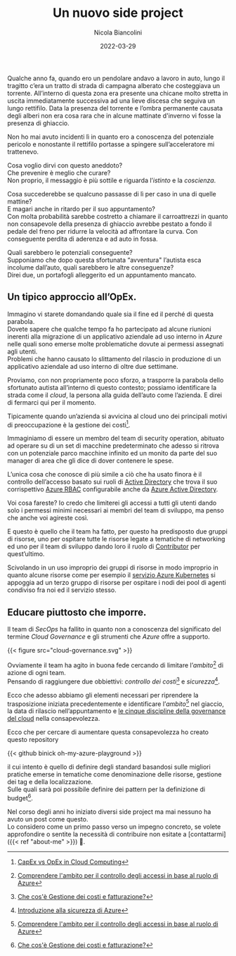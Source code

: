﻿---
title: Un nuovo side project
date: 2022-03-29
author: Nicola Biancolini
description: Di solito quando una grande azienda si avvicina al cloud uno dei principali motivi di preoccupazione è la gestione dei costi.
keywords: 
- cloud governance
- azure
- security
- cloud adoption
- policy
- initiative
tags:
- cloud governance
- azure
- security 
- cloud adoption
draft: false
cover:
  image: cover.jpg
  alt: Foto di copertina
  relative: true
  caption: Foto di [Tom Fisk](https://www.pexels.com/photo/bird-s-eye-view-of-river-in-middle-of-green-fields-1483880/)
---

Qualche anno fa, quando ero un pendolare andavo a lavoro in auto, lungo il tragitto c’era un tratto di strada di campagna alberato che costeggiava un torrente. All’interno di questa zona era presente una chicane molto stretta in uscita immediatamente successiva ad una lieve discesa che seguiva un lungo rettifilo.
Data la presenza del torrente e l’ombra permanente causata degli alberi non era cosa rara che in alcune mattinate d'inverno vi fosse la presenza di ghiaccio.

Non ho mai avuto incidenti lì in quanto ero a conoscenza del potenziale pericolo e nonostante il rettifilo portasse a spingere sull’acceleratore mi trattenevo.

Cosa voglio dirvi con questo aneddoto?  
Che prevenire è meglio che curare?  
Non proprio, il messaggio è più sottile e riguarda l’*istinto* e la *coscienza*.

Cosa succederebbe se qualcuno passasse di lì per caso in una di quelle mattine?  
E magari anche in ritardo per il suo appuntamento?  
Con molta probabilità sarebbe costretto a chiamare il carroattrezzi in quanto non consapevole della presenza di ghiaccio avrebbe pestato a fondo il pedale del freno per ridurre la velocità ad affrontare la curva. Con conseguente perdita di aderenza e ad auto in fossa.

Quali sarebbero le potenziali conseguente?  
Supponiamo che dopo questa sfortunata “avventura" l’autista esca incolume dall’auto, quali sarebbero le altre conseguenze?  
Direi due, un portafogli alleggerito ed un appuntamento mancato.

## Un tipico approccio all’OpEx.

Immagino vi starete domandando quale sia il fine ed il perché di questa parabola.  
Dovete sapere che qualche tempo fa ho partecipato ad alcune riunioni inerenti alla migrazione di un applicativo aziendale ad uso interno in *Azure* nelle quali sono emerse molte problematiche dovute ai permessi assegnati agli utenti.  
Problemi che hanno causato lo slittamento del rilascio in produzione di un applicativo aziendale ad uso interno di oltre due settimane.

Proviamo, con non propriamente poco sforzo, a trasporre la parabola dello sfortunato autista all’interno di questo contesto; possiamo identificare la strada come il *cloud*, la persona alla guida dell’auto come l’azienda. E direi di fermarci qui per il momento.

Tipicamente quando un’azienda si avvicina al cloud uno dei principali motivi di preoccupazione è la gestione dei costi[^capex-vs-opex].

[^capex-vs-opex]: [CapEx vs OpEx in Cloud Computing]( https://www.geeksforgeeks.org/capex-vs-opex-in-cloud-computing)

Immaginiamo di essere un membro del team di security operation, abituato ad operare su di un set di macchine predeterminato che adesso si ritrova con un potenziale parco macchine infinito ed un monito da parte del suo manager di area che gli dice di dover contenere le spese. 

L’unica cosa che conosce di più simile a ciò che ha usato finora è il controllo dell’accesso basato sui ruoli di [Active Directory](https://docs.microsoft.com/windows-server/identity/ad-ds/plan/security-best-practices/implementing-least-privilege-administrative-models#role-based-access-controls-rbac-for-active-directory) che trova il suo corrispettivo [Azure RBAC](https://docs.microsoft.com/azure/role-based-access-control/overview) configurabile anche da [Azure Active Directory]( https://docs.microsoft.com/azure/active-directory/fundamentals/active-directory-whatis).

Voi cosa fareste? Io credo che limiterei gli accessi a tutti gli utenti dando solo i permessi minimi necessari ai membri del team di sviluppo, ma penso che anche voi agireste così.

E questo è quello che il team ha fatto, per questo ha predisposto due gruppi di risorse, uno per ospitare tutte le risorse legate a tematiche di networking ed uno per il team di sviluppo dando loro il ruolo di [Contributor](https://docs.microsoft.com/azure/role-based-access-control/built-in-roles#contributor) per quest’ultimo.

Scivolando in un uso improprio dei gruppi di risorse in modo improprio in quanto alcune risorse come per esempio il [servizio Azure Kubernetes]( https://docs.microsoft.com/azure/aks/intro-kubernetes) si appoggia ad un terzo gruppo di risorse per ospitare i nodi dei pool di agenti condiviso fra noi ed il servizio stesso.

## Educare piuttosto che imporre.

Il team di *SecOps* ha fallito in quanto non a conoscenza del significato del termine *Cloud Governance* e gli strumenti che *Azure* offre a supporto.

{{< figure src="cloud-governance.svg" >}}

Ovviamente il team ha agito in buona fede cercando di limitare l’*ambito*[^scope] di azione di ogni team.  
Pensando di raggiungere due obbiettivi: *controllo dei costi*[^cost-management] e *sicurezza*[^security]. 

[^scope]: [Comprendere l'ambito per il controllo degli accessi in base al ruolo di Azure](https://docs.microsoft.com/azure/role-based-access-control/scope-overview)
[^cost-management]: [Che cos'è Gestione dei costi e fatturazione?]( https://docs.microsoft.com/azure/cost-management-billing/cost-management-billing-overview)
[^security]: [Introduzione alla sicurezza di Azure](https://docs.microsoft.com/azure/security/fundamentals/overview)

Ecco che adesso abbiamo gli elementi necessari per riprendere la trasposizione iniziata precedentemente e identificare 
l’*ambito*[^scope] nel giaccio, la data di rilascio nell’appuntamento e [le cinque discipline della governance del cloud]( https://docs.microsoft.com/azure/cloud-adoption-framework/govern/governance-disciplines#disciplines-of-cloud-governance) nella consapevolezza.

Ecco che per cercare di aumentare questa consapevolezza ho creato questo repository

{{< github binick oh-my-azure-playground >}}

il cui intento è quello di definire degli standard basandosi sulle migliori pratiche emerse in tematiche come denominazione delle risorse, gestione dei tag e della localizzazione.  
Sulle quali sarà poi possibile definire dei pattern per la definizione di budget[^cost-management].

Nel corso degli anni ho iniziato diversi side project ma mai nessuno ha avuto un post come questo.  
Lo considero come un primo passo verso un impegno concreto, se volete approfondire o sentite la necessità di contribuire non esitate a [contattarmi]({{< ref "about-me" >}}) 🙂.
